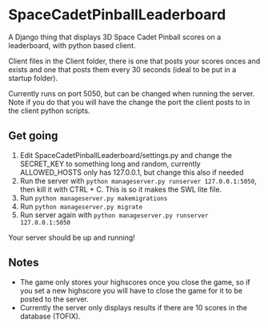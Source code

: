 # SpaceCadetPinballLeaderboard
A Django thing that displays 3D Space Cadet Pinball scores on a leaderboard, with python based client.

Client files in the Client folder, there is one that posts your scores onces and exists and one that posts them every 30 seconds (ideal to be put in a startup folder).

Currently runs on port 5050, but can be changed when running the server. Note if you do that you will have the change the port the client posts to in the client python scripts.


## Get going

1. Edit SpaceCadetPinballLeaderboard/settings.py and change the SECRET_KEY to something long and random, currently ALLOWED_HOSTS only has 127.0.0.1, but change this also if needed
2. Run the server with `python manageserver.py runserver 127.0.0.1:5050`, then kill it with CTRL + C. This is so it makes the SWL lite file.
3. Run `python manageserver.py makemigrations`
4. Run `python manageserver.py migrate`
5. Run server again with `python manageserver.py runserver 127.0.0.1:5050`

Your server should be up and running!

## Notes

- The game only stores your highscores once you close the game, so if you set a new highscore you will have to close the game for it to be posted to the server.
- Currently the server only displays results if there are 10 scores in the database (TOFIX).
